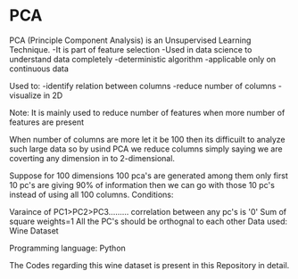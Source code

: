 # PCA

PCA (Principle Component Analysis) is an Unsupervised Learning Technique. -It is part of feature selection -Used in data science to understand data completely -deterministic algorithm -applicable only on continuous data

Used to: -identify relation between columns -reduce number of columns -visualize in 2D

Note: It is mainly used to reduce number of features when more number of features are present

When number of columns are more let it be 100 then its difficuilt to analyze such large data so by usind PCA we reduce columns simply saying we are coverting any dimension in to 2-dimensional.

Suppose for 100 dimensions 100 pca's are generated among them only first 10 pc's are giving 90% of information then we can go with those 10 pc's instead of using all 100 columns. Conditions:

Varaince of PC1>PC2>PC3.........
correlation between any pc's is '0'
Sum of square weights=1
All the PC's should be orthognal to each other
Data used: Wine Dataset

Programming language: Python

The Codes regarding this wine dataset is present in this Repository in detail.
